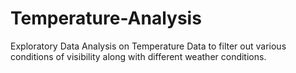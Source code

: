 # Temperature-Analysis
Exploratory Data Analysis on Temperature Data to filter out various conditions of visibility along with different weather conditions. 
